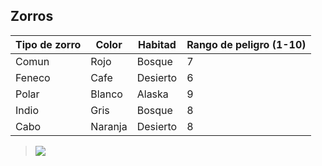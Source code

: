 ## Zorros 


| Tipo de zorro | Color   | Habitad  | Rango de peligro (1-10) |
|---------------|---------|----------|-------------------------|
| Comun         | Rojo    | Bosque   |   7                      |
| Feneco        | Cafe    | Desierto |    6                     |
| Polar         | Blanco  |  Alaska        | 9                        |
| Indio         | Gris    |     Bosque     |    8                     |
| Cabo          | Naranja |   Desierto       | 8                        |
> ![](http://www.teorema.com.mx/wp-content/uploads/zorro-rojo.jpg) 
>  
